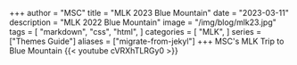 +++
author = "MSC"
title = "MLK 2023 Blue Mountain"
date = "2023-03-11"
description = "MLK 2022 Blue Mountain"
image = "/img/blog/mlk23.jpg"
tags = [
    "markdown",
    "css",
    "html",
]
categories = [
    "MLK",
]
series = ["Themes Guide"]
aliases = ["migrate-from-jekyl"]
+++
MSC's MLK Trip to Blue Mountain
{{< youtube cVRXhTLRGy0 >}}

